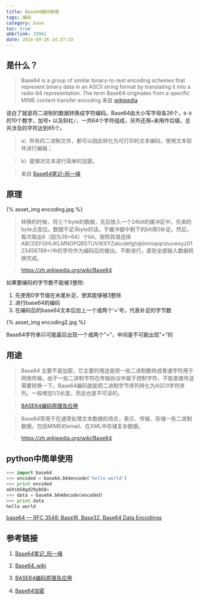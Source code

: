 ```yaml
---
title: Base64编码原理
tags: 编码
category: base
toc: true
abbrlink: 29941
date: 2016-09-26 14:37:33
---
```


## 是什么？

> Base64 is a group of similar binary-to-text encoding schemes that represent binary data in an ASCII string format by translating it into a radix-64 representation. The term Base64 originates from a specific MIME content transfer encoding
来自 [wikipedia](https://en.wikipedia.org/wiki/Base64)

说白了就是将二进制的数据转换成字符编码。Base64由大小写字母各26个，`0-9`的10个数字，加号`+`
以及斜杠`/`，一共64个字符组成，另外还用`=`来用作后缀，总共涉及的字符达到65个。

> a）所有的二进制文件，都可以因此转化为可打印的文本编码，使用文本软件进行编辑；

> b）能够对文本进行简单的加密。

> 来自 [Base64笔记-阮一峰](http://www.ruanyifeng.com/blog/2008/06/base64.html)

## 原理
{%  asset_img   encoding.jpg  %}




>转换的时候，将三个byte的数据，先后放入一个24bit的缓冲区中，先来的byte占高位。数据不足3byte的话，于缓冲器中剩下的bit用0补足。然后，每次取出6（因为26=64）个bit，按照其值选择ABCDEFGHIJKLMNOPQRSTUVWXYZabcdefghijklmnopqrstuvwxyz0123456789+/中的字符作为编码后的输出。不断进行，直到全部输入数据转换完成。

> <https://zh.wikipedia.org/wiki/Base64>

如果要编码的字节数不能被3整除:

  1. 先使用0字节值在末尾补足，使其能够被3整除
  2. 进行base64的编码
  3. 在编码后的base64文本后加上一个或两个'='号，代表补足的字节数

  {%  asset_img   encoding2.jpg  %}




  Base64字符串只可能最后出现一个或两个"="，中间是不可能出现"="的

## 用途

>Base64 主要不是加密，它主要的用途是把一些二进制数转成普通字符用于网络传输。由于一些二进制字符在传输协议中属于控制字符，不能直接传送需要转换一下。Base64编码就是把二进制字节序列转化为ASCII字符序列。一般增加1/3长度，而且也是不可读的。

>[BASE64编码原理及应用](http://nieyong.github.io/wiki_web/BASE64%E7%BC%96%E7%A0%81%E5%8E%9F%E7%90%86%E5%8F%8A%E5%BA%94%E7%94%A8.html)

>Base64常用于在通常处理文本数据的场合，表示、传输、存储一些二进制数据。包括MIME的email、在XML中存储复杂数据。

> <https://zh.wikipedia.org/wiki/Base64>

## python中简单使用

``` python
>>> import base64
>>> encoded = base64.b64encode('hello world')
>>> print encoded
aGVsbG8gd29ybGQ=
>>> data = base64.b64decode(encoded)
>>> print data
hello world
```

[base64 — RFC 3548: Base16, Base32, Base64 Data Encodings](https://docs.python.org/2/library/base64.html)

## 参考链接

1. [Base64笔记_阮一峰](http://www.ruanyifeng.com/blog/2008/06/base64.html)

2. [Base64_wiki](https://en.wikipedia.org/wiki/Base64)

3. [BASE64编码原理及应用](http://nieyong.github.io/wiki_web/BASE64%E7%BC%96%E7%A0%81%E5%8E%9F%E7%90%86%E5%8F%8A%E5%BA%94%E7%94%A8.html)

4. [Base64加密](https://github.com/CharonChui/AndroidNote/blob/master/Java%E5%9F%BA%E7%A1%80/Base64%E5%8A%A0%E5%AF%86.md)
